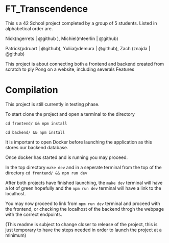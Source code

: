 
# FT_Transcendence
This s a 42 School project completed by a group of 5 students. Listed in alphabetical order are.

Nick(ngerrets | @github ), Michiel(mteerlin | @github)

Patrick(pdruart | @github), Yuliia(ydemura | @github), Zach (znajda | @github)

This project is about connecting both a frontend and backend created from scratch to ply Pong on a website, including severals Features

# Compilation

This project is still currently in testing phase.

To start clone the project and open a terminal to the directory

```
cd frontend/ && npm install
```
```
cd backend/ && npm install
```

It is important to open Docker before launching the application as this stores our backend database.

Once docker has started and is running you may proceed.

In the top directory
```make dev``` and in a seperate terminal from the top of the directory ```cd frontend/ && npm run dev```

After both projects have finished launching,  the `make dev` terminal will have a lot of green hopefully and the `npm run dev` terminal will have a link to the localhost.

You may now proceed to link from `npm run dev` terminal and proceed with the frontend, or checking the localhost of the backend throgh the webpage with the correct endpoints.

(This readme is subject to change closer to release of the project, this is just temporary to have the steps needed in order to launch the project at a minimum)

